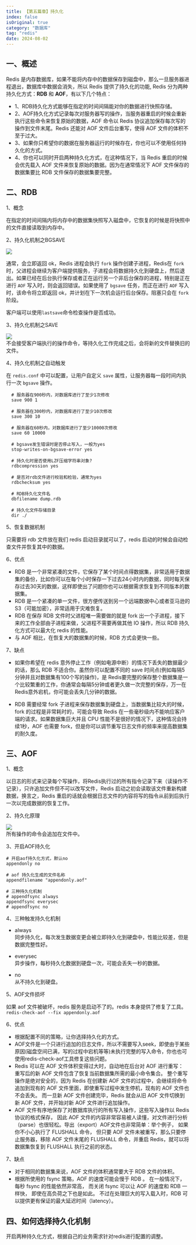 ```yaml
---
title: 【第五篇章】持久化
index: false
isOriginal: true
category: "数据库"
tag: "redis"
date: 2024-08-02
---
```


## 一、概述
Redis 是内存数据库，如果不能将内存中的数据保存到磁盘中，那么一旦服务器进程退出，数据库中数据会消失，所以 Redis 提供了持久化的功能, Redis 分为两种持久化方式：**RDB** 和 **AOF**，有以下几个特点：  
- 1、RDB持久化方式能够在指定的时间间隔能对你的数据进行快照存储。  
- 2、AOF持久化方式记录每次对服务器写的操作，当服务器重启的时候会重新执行这些命令来恢复原始的数据，AOF 命令以 Redis 协议追加保存每次写的操作到文件末尾。Redis 还能对 AOF 文件后台重写，使得 AOF 文件的体积不至于过大。  
- 3、如果你只希望你的数据在服务器运行的时候存在，你也可以不使用任何持久化的方式。  
- 4、你也可以同时开启两种持久化方式，在这种情况下，当 Redis 重启的时候会优先载入 AOF 文件来恢复原始的数据。因为在通常情况下 AOF 文件保存的数据集要比 RDB 文件保存的数据集要完整。

## 二、RDB
1、概念

在指定的时间间隔内将内存中的数据集快照写入磁盘中，它恢复的时候是将快照中的文件直接读取到内存中。

2、持久化机制之BGSAVE

![](./bagesave.jpg) 

通常，会立即返回 ok，Redis 进程会执行 `fork` 操作创建子进程，Redis在 `fork` 时，父进程会继续为客户端提供服务，子进程会将数据持久化到硬盘上，然后退出。如果已经在后台执行保存或者正在运行另一个非后台保存的进程，特别是正在进行 `AOF` 写入时，则会返回错误。如果使用了 `bgsave` 任务，而正在进行 `AOF` 写入时，该命令将立即返回 ok，并计划在下一次机会运行后台保存。阻塞只会在 `fork` 阶段。  

客户端可以使用`lastsave`命令检查操作是否成功。

3、持久化机制之SAVE

![](./save.jpg)  
不会接受客户端执行的操作命令，等持久化工作完成之后，会将新的文件替换旧的文件。

4、持久化机制之自动触发 

在 `redis.conf` 中可以配置，让用户自定义 `save` 属性，让服务器每一段时间内执行一次 `bgsave` 操作。
```shell
  # 服务器在900秒内，对数据库进行了至少1次修改
  save 900 1
  
  # 服务器在300秒内，对数据库进行了至少10次修改
  save 300 10
  
  # 服务器在60秒内，对数据库进行了至少10000次修改
  save 60 10000
  
  # bgsave发生错误时是否停止写入，一般为yes
  stop-writes-on-bgsave-error yes
  
  # 持久化时是否使用LZF压缩字符串对象?
  rdbcompression yes
  
  # 是否对rdb文件进行校验和检验，通常为yes
  rdbchecksum yes
  
  # RDB持久化文件名
  dbfilename dump.rdb
  
  # 持久化文件存储目录
  dir ./
```

5、恢复数据机制  

只需要将 rdb 文件放在我们 redis 启动目录就可以了，redis 启动的时候会自动检查文件并恢复其中的数据。

6、优点

- RDB 是一个非常紧凑的文件，它保存了某个时间点得数据集，非常适用于数据集的备份，比如你可以在每个小时保存一下过去24小时内的数据，同时每天保存过去30天的数据，这样即使出了问题你也可以根据需求恢复到不同版本的数据集。
- RDB 是一个紧凑的单一文件，很方便传送到另一个远端数据中心或者亚马逊的S3（可能加密），非常适用于灾难恢复。
- RDB 在保存 RDB 文件时父进程唯一需要做的就是 fork 出一个子进程，接下来的工作全部由子进程来做，父进程不需要再做其他 IO 操作，所以 RDB 持久化方式可以最大化 redis 的性能。
- 与 AOF 相比，在恢复大的数据集的时候，RDB 方式会更快一些。

7、缺点

- 如果你希望在 redis 意外停止工作（例如电源中断）的情况下丢失的数据最少的话，那么 RDB 不适合你。虽然你可以配置不同的 save 时间点(例如每隔5分钟并且对数据集有100个写的操作)，是 Redis要完整的保存整个数据集是一个比较繁重的工作，你通常会每隔5分钟或者更久做一次完整的保存，万一在Redis意外宕机，你可能会丢失几分钟的数据。

- RDB 需要经常 fork 子进程来保存数据集到硬盘上，当数据集比较大的时候，fork 的过程是非常耗时的，可能会导致 Redis 在一些毫秒级内不能响应客户端的请求。如果数据集巨大并且 CPU 性能不是很好的情况下，这种情况会持续1秒，AOF 也需要 fork，但是你可以调节重写日志文件的频率来提高数据集的耐久度。

## 三、AOF
1、概念

以日志的形式来记录每个写操作，将Redis执行过的所有指令记录下来（读操作不记录），只许追加文件但不可以改写文件，Redis 启动之初会读取该文件重新构建数据，换言之，Redis 重启的话就会根据日志文件的内容将写的指令从前到后执行一次以完成数据的恢复工作。

2、持久化原理

![](./chijiuhuayuanli.jpg)   
所有操作的命令会追加在文件中。

3、开启AOF持久化

```shell
# 开启aof持久化方式，默认no
appendonly no

# aof 持久化生成的文件名称
appendfilename "appendonly.aof"

# 三种持久化机制
# appendfsync always
appendfsync everysec
# appendfsync no
```

4、三种触发持久化机制

- always  
同步持久化，每次发生数据变更会被立即持久化到硬盘中，性能比较差，但是数据完整性好。

- everysec   
异步操作，每秒持久化数据到硬盘一次，可能会丢失一秒的数据。

- no  
从不持久化到硬盘。

5、AOF文件损坏

如果 aof 文件被破坏，redis 服务是启动不了的。redis 本身提供了修复了工具。`redis-check-aof --fix appendonly.aof`

6、优点

- 根据配置不同的策略，让你选择持久化的方式。
- AOF文件是一个只进行追加的日志文件，所以不需要写入seek，即使由于某些原因(磁盘空间已满，写的过程中宕机等等)未执行完整的写入命令，你也也可使用redis-check-aof工具修复这些问题。
- Redis 可以在 AOF 文件体积变得过大时，自动地在后台对 AOF 进行重写： 重写后的新 AOF 文件包含了恢复当前数据集所需的最小命令集合。 整个重写操作是绝对安全的，因为 Redis 在创建新 AOF 文件的过程中，会继续将命令追加到现有的 AOF 文件里面，即使重写过程中发生停机，现有的 AOF 文件也不会丢失。 而一旦新 AOF 文件创建完毕，Redis 就会从旧 AOF 文件切换到新 AOF 文件，并开始对新 AOF 文件进行追加操作。
- AOF 文件有序地保存了对数据库执行的所有写入操作，这些写入操作以 Redis 协议的格式保存， 因此 AOF 文件的内容非常容易被人读懂，对文件进行分析（parse）也很轻松。导出（export）AOF文件也非常简单：举个例子， 如果你不小心执行了 FLUSHALL 命令， 但只要 AOF 文件未被重写，那么只要停止服务器，移除 AOF 文件末尾的 FLUSHALL 命令，并重启 Redis，就可以将数据集恢复到 FLUSHALL 执行之前的状态。

7、缺点

- 对于相同的数据集来说，AOF 文件的体积通常要大于 RDB 文件的体积。
- 根据所使用的 fsync 策略，AOF 的速度可能会慢于 RDB 。 在一般情况下， 每秒 fsync 的性能依然非常高， 而关闭 fsync 可以让 AOF 的速度和 RDB 一样快， 即使在高负荷之下也是如此。 不过在处理巨大的写入载入时，RDB 可以提供更有保证的最大延迟时间（latency）。


## 四、如何选择持久化机制
开启两种持久化方式，根据自己的业务需求针对redis进行配置的调整。